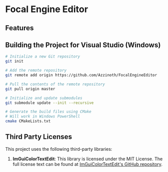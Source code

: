 # Focal Engine Editor



## Features


## Building the Project for Visual Studio (Windows)

```bash
# Initialize a new Git repository
git init

# Add the remote repository
git remote add origin https://github.com/Azzinoth/FocalEngineEditor

# Pull the contents of the remote repository
git pull origin master

# Initialize and update submodules
git submodule update --init --recursive

# Generate the build files using CMake
# Will work in Windows PowerShell
cmake CMakeLists.txt
```

## Third Party Licenses

This project uses the following third-party libraries:

1) **ImGuiColorTextEdit**: This library is licensed under the MIT License. The full license text can be found at [ImGuiColorTextEdit's GitHub repository](https://github.com/BalazsJako/ImGuiColorTextEdit/blob/master/LICENSE).
